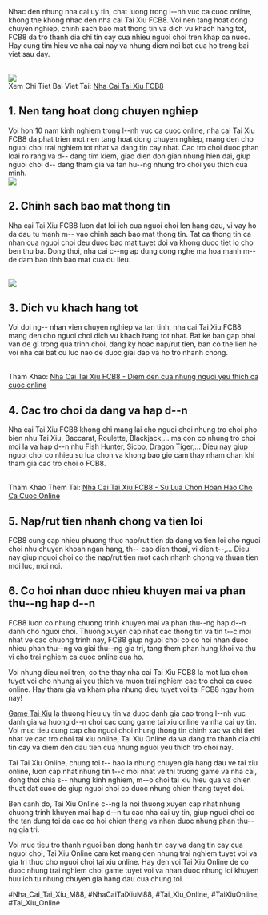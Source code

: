 <section>
<p>Nhac den nhung nha cai uy tin, chat luong trong l--nh vuc ca cuoc online, khong the khong nhac den nha cai Tai Xiu FCB8. Voi nen tang hoat dong chuyen nghiep, chinh sach bao mat thong tin va dich vu khach hang tot, FCB8 da tro thanh dia chi tin cay cua nhieu nguoi choi tren khap ca nuoc. Hay cung tim hieu ve nha cai nay va nhung diem noi bat cua ho trong bai viet sau day.</p><br><img src="https://taixiuonline.games/wp-content/uploads/2024/12/huong-dan-nap-tien-rut-tien-fcb88.jpg"></br>
Xem Chi Tiet Bai Viet Tai: <a href="https://taixiuonline.games/fcb8/">Nha Cai Tai Xiu FCB8</a>
<h2>1. Nen tang hoat dong chuyen nghiep</h2>
<p>Voi hon 10 nam kinh nghiem trong l--nh vuc ca cuoc online, nha cai Tai Xiu FCB8 da phat trien mot nen tang hoat dong chuyen nghiep, mang den cho nguoi choi trai nghiem tot nhat va dang tin cay nhat. Cac tro choi duoc phan loai ro rang va d-- dang tim kiem, giao dien don gian nhung hien dai, giup nguoi choi d-- dang tham gia va tan hu--ng nhung tro choi yeu thich cua minh.<br><img src="https://taixiuonline.games/wp-content/uploads/2024/12/huong-dan-dang-ky-dang-nhap-fcb88.jpg"></br>
<h2>2. Chinh sach bao mat thong tin</h2>
<p>Nha cai Tai Xiu FCB8 luon dat loi ich cua nguoi choi len hang dau, vi vay ho da dau tu manh m-- vao chinh sach bao mat thong tin. Tat ca thong tin ca nhan cua nguoi choi deu duoc bao mat tuyet doi va khong duoc tiet lo cho ben thu ba. Dong thoi, nha cai c--ng ap dung cong nghe ma hoa manh m-- de dam bao tinh bao mat cua du lieu.</p><br><img src="https://taixiuonline.games/wp-content/uploads/2024/12/huong-dan-tai-app-fcb88.jpg"></br>
<h2>3. Dich vu khach hang tot</h2>
<p>Voi doi ng-- nhan vien chuyen nghiep va tan tinh, nha cai Tai Xiu FCB8 mang den cho nguoi choi dich vu khach hang tot nhat. Bat ke ban gap phai van de gi trong qua trinh choi, dang ky hoac nap/rut tien, ban co the lien he voi nha cai bat cu luc nao de duoc giai dap va ho tro nhanh chong.</p><br>Tham Khao: <a href="https://taixiuonlinegames3.amebaownd.com/posts/56429321">Nha Cai Tai Xiu FCB8 - Diem den cua nhung nguoi yeu thich ca cuoc online</a></br>
<h2>4. Cac tro choi da dang va hap d--n</h2>
<p>Nha cai Tai Xiu FCB8 khong chi mang lai cho nguoi choi nhung tro choi pho bien nhu Tai Xiu, Baccarat, Roulette, Blackjack,... ma con co nhung tro choi moi la va hap d--n nhu Fish Hunter, Sicbo, Dragon Tiger,... Dieu nay giup nguoi choi co nhieu su lua chon va khong bao gio cam thay nham chan khi tham gia cac tro choi o FCB8.</p><br>Tham Khao Them Tai: <a href="https://taixiuonlinegames3.therestaurant.jp/posts/56429317">Nha Cai Tai Xiu FCB8 - Su Lua Chon Hoan Hao Cho Ca Cuoc Online</a></br>
<h2>5. Nap/rut tien nhanh chong va tien loi</h2>
<p>FCB8 cung cap nhieu phuong thuc nap/rut tien da dang va tien loi cho nguoi choi nhu chuyen khoan ngan hang, th-- cao dien thoai, vi dien t--,... Dieu nay giup nguoi choi co the nap/rut tien mot cach nhanh chong va thuan tien moi luc, moi noi.</p>
<h2>6. Co hoi nhan duoc nhieu khuyen mai va phan thu--ng hap d--n</h2>
<p>FCB8 luon co nhung chuong trinh khuyen mai va phan thu--ng hap d--n danh cho nguoi choi. Thuong xuyen cap nhat cac thong tin va tin t--c moi nhat ve cac chuong trinh nay, FCB8 giup nguoi choi co co hoi nhan duoc nhieu phan thu--ng va giai thu--ng gia tri, tang them phan hung khoi va thu vi cho trai nghiem ca cuoc online cua ho.</p>
<p>Voi nhung dieu noi tren, co the thay nha cai Tai Xiu FCB8 la mot lua chon tuyet voi cho nhung ai yeu thich va muon trai nghiem cac tro choi ca cuoc online. Hay tham gia va kham pha nhung dieu tuyet voi tai FCB8 ngay hom nay!</p>
</section><p><a href="https://taixiuonline.games/">Game Tai Xiu</a> la thuong hieu uy tin va duoc danh gia cao trong l--nh vuc danh gia va huong d--n choi cac cong game tai xiu online va nha cai uy tin. Voi muc tieu cung cap cho nguoi choi nhung thong tin chinh xac va chi tiet nhat ve cac tro choi tai xiu online, Tai Xiu Online da va dang tro thanh dia chi tin cay va diem den dau tien cua nhung nguoi yeu thich tro choi nay.

Tai Tai Xiu Online, chung toi t-- hao la nhung chuyen gia hang dau ve tai xiu online, luon cap nhat nhung tin t--c moi nhat ve thi truong game va nha cai, dong thoi chia s-- nhung kinh nghiem, m--o choi tai xiu hieu qua va chien thuat dat cuoc de giup nguoi choi co duoc nhung chien thang tuyet doi.

Ben canh do, Tai Xiu Online c--ng la noi thuong xuyen cap nhat nhung chuong trinh khuyen mai hap d--n tu cac nha cai uy tin, giup nguoi choi co the tan dung toi da cac co hoi chien thang va nhan duoc nhung phan thu--ng gia tri.

Voi muc tieu tro thanh nguoi ban dong hanh tin cay va dang tin cay cua nguoi choi, Tai Xiu Online cam ket mang den nhung trai nghiem tuyet voi va gia tri thuc cho nguoi choi tai xiu online. Hay den voi Tai Xiu Online de co duoc nhung trai nghiem choi game tuyet voi va nhan duoc nhung loi khuyen huu ich tu nhung chuyen gia hang dau cua chung toi.</p>
#Nha_Cai_Tai_Xiu_M88, #NhaCaiTaiXiuM88, #Tai_Xiu_Online, #TaiXiuOnline, #Tai_Xiu_Online
